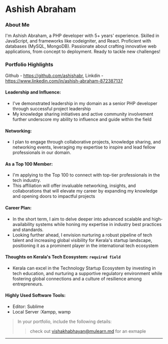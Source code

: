 # Ashish Abraham 

### About Me

I'm Ashish Abraham, a PHP developer with 5+ years' experience. Skilled in JavaScript, and frameworks like codeigniter, and React. Proficient with databases (MySQL, MongoDB). Passionate about crafting innovative web applications, from concept to deployment. Ready to tackle new challenges!

### Portfolio Highlights
Github - https://github.com/ashishabr, Linkdin - https://www.linkedin.com/in/ashish-abraham-872387137

#### Leadership and Influence: 

- I've demonstrated leadership in my domain as a senior PHP developer through successful project leadership
- My knowledge sharing initiatives and active community involvement further underscore my ability to influence and guide within the field

#### Networking: 

- I plan to engage through collaborative projects, knowledge sharing, and networking events, leveraging my expertise to inspire and lead fellow professionals in our domain.

#### As a Top 100 Member: 

- I'm applying to the Top 100 to connect with top-tier professionals in the tech industry.
- This affiliation will offer invaluable networking, insights, and collaborations that will elevate my career by expanding my knowledge and opening doors to impactful projects

#### Career Plan: 

- In the short term, I aim to delve deeper into advanced scalable and high-availability systems while honing my expertise in industry best practices and standards.
-  Looking further ahead, I envision nurturing a robust pipeline of tech talent and increasing global visibility for Kerala's startup landscape, positioning it as a prominent player in the international tech ecosystem

#### Thoughts on Kerala's Tech Ecosystem: `required field`

- Kerala can excel in the Technology Startup Ecosystem by investing in tech education, and nurturing a supportive regulatory environment while fostering global connections and a culture of resilience among entrepreneurs.

#### Highly Used Software Tools:

- Editor: Sublime
- Local Server :Xampp, wamp 


> In your portfolio, include the following details:
>> check out [vishakhabhayan@mulearn.md](./profile/vishakhabhayan@mulearn.md) for an exmaple

---


